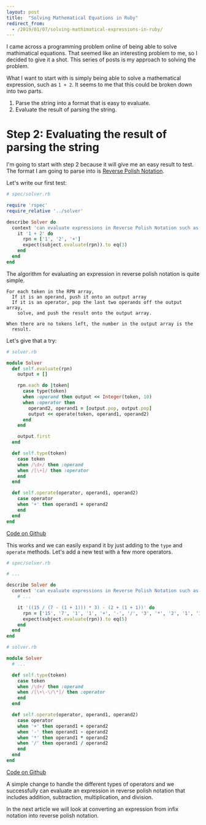 ```yaml
---
layout: post
title:  "Solving Mathematical Equations in Ruby"
redirect_from:
  - /2019/01/07/solving-mathimatical-expressions-in-ruby/
---
```


I came across a programming problem online of being able to solve
mathimatical equations. That seemed like an interesting problem to me,
so I decided to give it a shot. This series of posts is my approach to
solving the problem.

What I want to start with is simply being able to solve a mathematical
expression, such as `1 + 2`. It seems to me that this could be broken
down into two parts.

1. Parse the string into a format that is easy to evaluate.
2. Evaluate the result of parsing the string.

# Step 2: Evaluating the result of parsing the string

I'm going to start with step 2 because it will give me an easy result to
test. The format I am going to parse into is
[Reverse Polish Notation](https://en.wikipedia.org/wiki/Reverse_Polish_notation).

Let's write our first test:

```ruby
# spec/solver.rb

require 'rspec'
require_relative '../solver'

describe Solver do
  context 'can evaluate expressions in Reverse Polish Notation such as:' do
    it '1 + 2' do
      rpn = ['1', '2', '+']
      expect(subject.evaluate(rpn)).to eq(3)
    end
  end
end
```

The algorithm for evaluating an expression in reverse polish notation
is quite simple.

```
For each token in the RPN array,
  If it is an operand, push it onto an output array
  If it is an operator, pop the last two operands off the output array,
    solve, and push the result onto the output array.

When there are no tokens left, the number in the output array is the
  result.
```

Let's give that a try:

```ruby
# solver.rb

module Solver
  def self.evaluate(rpn)
    output = []

    rpn.each do |token|
      case type(token)
      when :operand then output << Integer(token, 10)
      when :operator then
        operand2, operand1 = [output.pop, output.pop]
        output << operate(token, operand1, operand2)
      end
    end

    output.first
  end

  def self.type(token)
    case token
    when /\d+/ then :operand
    when /[\+]/ then :operator
    end
  end

  def self.operate(operator, operand1, operand2)
    case operator
    when '+' then operand1 + operand2
    end
  end
end
```

[Code on Github](https://github.com/d3chapma/equation_solver/commit/b8bb517537eb940c150048b050b00473844c3d15)

This works and we can easily expand it by just adding to the `type`
and `operate` methods. Let's add a new test with a few more operators.

```ruby
# spec/solver.rb

# ...

describe Solver do
  context 'can evaluate expressions in Reverse Polish Notation such as:' do
    # ...

    it '((15 / (7 - (1 + 1))) * 3) - (2 + (1 + 1))' do
      rpn = ['15', '7', '1', '1', '+', '-', '/', '3', '*', '2', '1', '1', '+', '+', '-',]
      expect(subject.evaluate(rpn)).to eq(5)
    end
  end
end
```


```ruby
# solver.rb

module Solver
  # ...

  def self.type(token)
    case token
    when /\d+/ then :operand
    when /[\+\-\/\*]/ then :operator
    end
  end

  def self.operate(operator, operand1, operand2)
    case operator
    when '+' then operand1 + operand2
    when '-' then operand1 - operand2
    when '*' then operand1 * operand2
    when '/' then operand1 / operand2
    end
  end
end
```

[Code on Github](https://github.com/d3chapma/equation_solver/commit/8c90bc1662eb8b5d273a4f76d83234b94d74d09a)

A simple change to handle the different types of operators and we
successfully can evaluate an expression in reverse polish notation
that includes addition, subtraction, multiplication, and division.

In the next article we will look at converting an expression from infix
notation into reverse polish notation.
